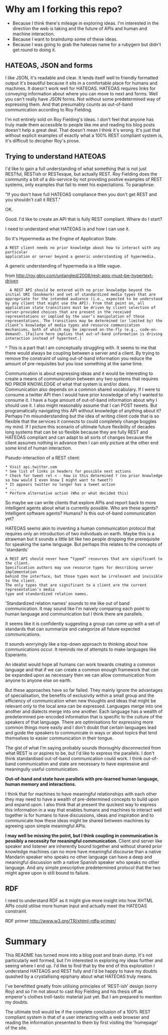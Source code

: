 Why am I forking this repo?
===========================

* Because I think there's mileage in exploring ideas. I'm interested in the direction
the web is taking and the future of APIs and human and machine interaction.
* Because I want to braindump some of these ideas.
* Because I was going to grab the hateoas name for a rubygem but didn't get round to doing it.

HATEOAS, JSON and forms
-----------------------
I like JSON, it's readable and clear. It lends itself well to friendly formatted output
it's beautiful because it sits in a comfortable place for humans and machines.
It doesn't work well for HATEOAS. HATEOAS requires links for conveying information
about where you can move to next and forms.
Well you can't really have JSON forms. Not without some predetermined way of expressing
them. And that presumably counts as out-of-band communication according to Roy Fielding.

I'm not entirely sold on Roy Fielding's ideas. I don't feel that anyone has truly made
them accessible to people like me and reading his blog posts doesn't help a great deal.
That doesn't mean I think it's wrong. It's just that without explicit examples of exactly
what a 100% REST compliant system is, it's difficult to decipher Roy's prose.

Trying to understand HATEOAS
----------------------------
I'd like to gain a full understanding of what something that is not just RESTful, RESTish
or RESTesque, but actually REST. Roy Fielding does the community a bit of a dis-service
by not providing postive examples of REST systems, only examples that fail to meet his
expectations. To paraphrse:

  "If you don't have full HATEOAS compliance then you don't get REST and you
  shouldn't call it REST."

OK.

Good. I'd like to create an API that is fully REST compliant. Where do I start?

I need to understand what HATEOAS is and how I can use it.

So it's Hypermedia as the Engine of Application State.

    A REST client needs no prior knowledge about how to interact with any particular
    application or server beyond a generic understanding of hypermedia.

A generic understanding of hypermedia is a little vague.

from http://roy.gbiv.com/untangled/2008/rest-apis-must-be-hypertext-driven

`  A REST API should be entered with no prior knowledge beyond the initial URI
  (bookmark) and set of standardized media types that are appropriate for the
  intended audience (i.e., expected to be understood by any client that might
  use the API). From that point on, all application state transitions must be
  driven by client selection of server-provided choices that are present in the
  received representations or implied by the user’s manipulation of those representations.
  The transitions may be determined (or limited by) the client’s knowledge of media types
  and resource communication mechanisms, both of which may be improved on-the-fly
  (e.g., code-on-demand). [Failure here implies that out-of-band information is
  driving interaction instead of hypertext.]`

^
This is a part that I am conceptually struggling with.
It seems to me that there would always be coupling between a server and a client.
By trying to remove the constraint of using out-of-band information you reduce
the amount of pre-requisites but you lose something at the same time.

Communication is about expressing ideas and it would be interesting to create a
means of communication between any two systems that requires NO PRIOR KNOWLEDGE
of what that system is and/or does. Communication also depends on a common shared
vocabulary.
If I were to consume a twitter API then I would have prior knowledge of why
I wanted to consume it. I have a huge amount of out-of-band information about
why I should use it. I also might reasonably assume that I can POST tweets.
But programatically navigating this API without knowledge of anything about it?
Perhaps I'm misunderstanding but the idea of writing client code that is so flexible that
the services it connects to could completely change boggles my mind.
If I picture this scenario of ultimate future flexibility of decades long systems
that can be so flexible because they are fully REST and HATEOAS compliant and can
adapt to all sorts of changes because the client assumes nothing in advance then
I can only picture at the other end some kind of human interaction.

Pseudo-interaction of a REST client:

    * Visit api.twitter.com
    * See list of links in headers for possible next actions
    * Check for tweet rel < - how is this determined ? (no prior knowledge so how would I even know I might want to tweet?)
    * It appears twitter no longer has a tweet action
    * ...
    * Perform alternative action (Who or what decided this)

So maybe we can write clients that explore APIs and report back to more intelligent
agents about what is currently possible. Who are these agents? Intelligent software
agents? Humans? Is this out-of-band communication yet?

HATEOAS seems akin to inventing a human communication protocol that requires only an introduction
of two individuals on earth. Maybe this is a strawman but it sounds a little bit
like two people dropping the prerequisite for speaking the same language.
But perhaps this relates to the concepts of 'standards'


    A REST API should never have “typed” resources that are significant to the client.
    Specification authors may use resource types for describing server implementation
    behind the interface, but those types must be irrelevant and invisible to the client.
    The only types that are significant to a client are the current representation’s media
    type and standardized relation names.

'Standardized relation names' sounds to me like out of band communication.
It may sound like I'm naively comparing each point to human language and communication
but I think there are parallels.

It seems like it is confidently suggesting a group can come up with a set
of standards that can summarize and categorize all future expected communications.

It sounds worryingly like a top-down approach to thinking about how communications occur.
It reminds me of attempts to make languages like Esperanto.

An idealist would hope all humans can work towards creating a common language
and that if we can create a common enough framework that can be expanded upon
as necessary then we can allow communication from anyone to anyone else on earth.

But these approaches have so far failed. They mainly ignore the advantages of
specialisation, the benefits of exclusivity within a small group and the efficiency of
communication when new thoughts and ideas that might be relevant only to the local
area can be expressed. Languages merge into one another and dialects merge into
one another. Each language has a wealth of predetermined pre-encoded information
that is specific to the culture of the speakers of that language. There are
optimisations for expressing more common things more easily and I don't doubt that
certain languages lead and guide the speakers to communicate in ways or about topics
that lend themselves to easier communication in their tongue.

The gist of what I'm saying probably sounds thoroughly disconnected from what
REST is or aspires to be, but I'd like to express the parallels.
I don't think standardised out-of-band communication could work.
I think out-of-band communication and state are necessary to have expressive
and meaningully useful communication.


**Out-of-band and state have parallels with pre-learned human language, human memory and interactions.**


I think that for machines to have meaningful relationships with each other they
may need to have a wealth of pre-determined concepts to build upon and expand
upon. I also think that at present the quickest way to express this information
in a way that enables humans and machines to interact well together is for
humans to have discussions, ideas and inspiration and to communicate how these
ideas might be shared between machines by agreeing upon simple meaningful APIs.

**I may well be missing the point, but I think coupling in communication is
possibly a necessity for meaningful communication.**
Client and server like speaker and listener are inherently bound together
and without shared prior knowledge machines can no more have meaningful discourse
than a native Mandarin speaker who speaks no other language can have a deep and
meaningful discussion with a native Spanish speaker who speaks no other language.
And any simple prescriptive predetermined protocol that the two might agree upon
is still bound to failure.

RDF
---
I need to understand RDF as it might give more insight into how XHTML APIs
could utilise more human input and actually meet the HATEOAS constraint.

RDF primer http://www.w3.org/TR/xhtml-rdfa-primer/

Summary
=======

This README has turned more into a blog post and brain dump.
It's not particularly well formed, but I'm interested in exploring my ideas
further and seeing where I end up. I'd like to find that by the end of this
exploration I understand HATEAOS and REST fully and I'd be happy to have my
doubts quashed by a crystallising epiphany about what HATEOAS truly means.

I've benefitted greatly from utilising principles of 'REST-ish' design (sorry
Roy) and so I'm not about to cast Roy Fielding and his thesis off as emperor's
clothes troll-tastic material just yet. But I am prepared to mention my doubts.

The ultimate troll would be if the complete conclusion of a 100% REST compliant
system is that of a user interacting with a web browser and reading the information
presented to them by first visiting the 'homepage' of the site.
